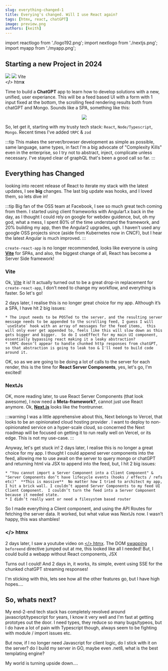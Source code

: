 ```yaml
---
slug: everything-changed-1
title: Everying's changed. Will I use React again?
tags: [htmx, react, chatGPT]
image: preview.png
authors: [keith]
---
```


import reactlogo from './logo192.png';
import nextlogo from './nextjs.png';
import myapp from './myapp.png';

## Starting a new Project in 2024
<div className="flex-container">
<img src={reactlogo} style={{maxWidth:"70px"}} />
<img src={nextlogo} style={{maxWidth:"110px"}} />
<span  class="vite">Vite</span>
<div className="logo">&lt;<b>/</b>&gt; htm<b>x</b></div>
</div>



Time to build a **ChatGPT** app to learn how to develop solutions with a new, unified, user experiance.  This will be a feed based UI with a form with 1 input fixed at the bottom, the scrolling feed rendering results both from chatGPT and Mongo. Sounds like a SPA, something like this:

<p align="center">
<img src={myapp}  />
</p>

So, let get it, starting with my trusty tech stack: `React`, `Node/Typescript`, `Mongo`. Recent times I've added `tRPC` & `zod`



:::tip
	This makes the server/browser development as simple as possible, same language, same types, in fact I'm a big advocate of "Complexity Kills" even in the enterprise, so I try not to abstract, inject, complicate unless necessary.  I've stayed clear of graphQL that's been a good call so far.
:::

## Everything has Changed

looking into recent release of React to iterate my stack with the latest updates, I see **big** changes. The last big update was hooks, and I loved them, so lets dive in!  

:::tip
Big fan of the OSS team at Facebook, I see so much great tech coming from them.  I started using client frameworks with Angular1.x back in the day, as I thought I could rely on google for webdev guidence, but, oh my god, what a mess, I spent 80% of the time understand the framework, and 20% building my app, then the Angular2 upgrades, ugh.  I haven't used any google OSS projects since (aside from Kubernetes now in CNCF), but I hear the latest Angular is much improved.
:::

`create-react-app` is no longer recommended, looks like everyone is using **[Vite](https://vitejs.dev/)** for SPAs, and also, the biggest change of all, React has become a Server Side framework!


### <span class="vite small" >Vite</span>

Ok, [Vite](https://vitejs.dev/) it is! It actually turned out to be a great drop-in replacement for `create-react-app`, I don’t need to change my workflow, and everything is faster.  So let's go!

2 days later, I realise this is no longer great choice for my app. Although it’s a SPA, I have hit 2 big issues:

	* The input needs to be POSTed to the server, and the resulting server message needs to be appended to the scrolling feed, I guess I will `useState` hook with an array of messages for the feed items,  this will only ever get appended to, feels like this will slow down as this gets bigger and bigger.  So do I useEffect for my main UI component, essentially bypassing react making it a leaky abstraction?
	* tRPC doesn’t appear to handle chunked http responses from chatGPT, so that abstraction is going to leak too & I'll need to build code around it.


OK, so as we are going to be doing a lot of calls to the server for each render, this is the time for **React Server Components**, yes, let's go, I'm excited! 

### NextJs

OK, more reading later, to use React Server Components (that look awesome), I now need a **Meta-framework?**, cannot just use React anymore. Ok, **[Next.js](https://nextjs.org/)** looks like the frontrunner.  

:::warning
I was a little apprehensive about this, Next belongs to Vercel, that looks to be an opinionated cloud hosting provider .  I want to deploy to non-opinionated service on a hyper-scale cloud, so concerned the Next roadmap will be focused on getting it to run really well on Vercel, or its edge.  This is not my use-case.
:::

Anyway, let's get stuck in!  2 days later, I realise this is no longer a great choice for my app.  I thought I could append server components into the feed,   allowing me to use await on the server to query mongo or chatGPT and returning html via JSX to append into the feed, but, I hit 2 big issues:

	* "You cannot import a Server Component into a Client Component" &  "Server Components don’t have lifecycle events (hooks / effects / refs etc)"  **This is massive**  No matter how I tried to architect my app, I hit a brick wall. I couldn’t append Server Components to my feed UI Client Component.  I couldn’t turn the feed into a Server Component because it needed state.
	* I didn’t really want or need a filesystem based router
	

So I made everything a Client component, and using the API Routes for fetching the server data. It worked, but what value was NextJs now.  I wasn’t happy, this was shambles!  

### <span className="logo small">&lt;<b>/</b>&gt; htm<b>x</b></span>

2 days later, I saw a youtube video on [\</\> htmx](https://htmx.org/). The DOM [swapping](https://htmx.org/docs/#swapping) `beforeend` directive jumped out at me, this looked like all I needed!  But, I could build a webapp without React components, JSX

Turns out I could! And 2 days in, it works, its simple, event using SSE for the chunked chatGPT streaming responses!

I'm sticking with this, lets see how all the other features go, but I have high hopes....

## So, whats next?

My end-2-end tech stack has completely revolved around javascript/typescript for years, I know it very well and I'm fast at getting prototyes out the door.   I need types, they reduce so many bugs/typeos, but I do have a lot of pain with Typescript though, always seem to be fighting with module / import issues etc.

But now, if I no longer need Javascript for client logic, do I stick with it on the server? do I build my server in GO, maybe even .net8, what is the best templating engine?  

My world is turning upside down….

